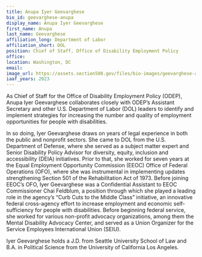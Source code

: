 ```yaml
---
title: Anupa Iyer Geevarghese
bio_id: geevarghese-anupa
display_name: Anupa Iyer Geevarghese
first_name: Anupa
last_name: Geevarghese
affiliation_long: Department of Labor
affiliation_short: DOL
position: Chief of Staff, Office of Disability Employment Policy
office: 
location: Washington, DC
email: 
image_url: https://assets.section508.gov/files/bio-images/geevarghese-anupa.jpg
iaaf_years: 2023
---
```

As Chief of Staff for the Office of Disability Employment Policy (ODEP), Anupa Iyer Geevarghese collaborates closely with ODEP’s Assistant Secretary and other U.S. Department of Labor (DOL) leaders to identify and implement strategies for increasing the number and quality of employment opportunities for people with disabilities.

In so doing, Iyer Geevarghese draws on years of legal experience in both the public and nonprofit sectors. She came to DOL from the U.S. Department of Defense, where she served as a subject matter expert and Senior Disability Policy Advisor for diversity, equity, inclusion and accessibility (DEIA) initiatives. Prior to that, she worked for seven years at the Equal Employment Opportunity Commission (EEOC) Office of Federal Operations (OFO), where she was instrumental in implementing updates strengthening Section 501 of the Rehabilitation Act of 1973.  Before joining EEOC’s OFO, Iyer Geevarghese was a Confidential Assistant to EEOC Commissioner Chai Feldblum, a position through which she played a leading role in the agency’s “Curb Cuts to the Middle Class” initiative, an innovative federal cross-agency effort to increase employment and economic self-sufficiency for people with disabilities. Before beginning federal service, she worked for various non-profit advocacy organizations, among them the Mental Disability Advocacy Center, and served as a Union Organizer for the Service Employees International Union (SEIU).

Iyer Geevarghese holds a J.D. from Seattle University School of Law and B.A. in Political Science from the University of California Los Angeles.
